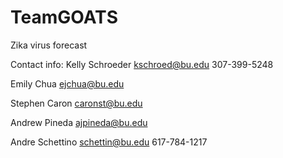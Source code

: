 # TeamGOATS
Zika virus forecast
 
Contact info:
Kelly Schroeder
kschroed@bu.edu
307-399-5248

Emily Chua
ejchua@bu.edu

Stephen Caron
caronst@bu.edu

Andrew Pineda 
ajpineda@bu.edu

Andre Schettino
schettin@bu.edu
617-784-1217

